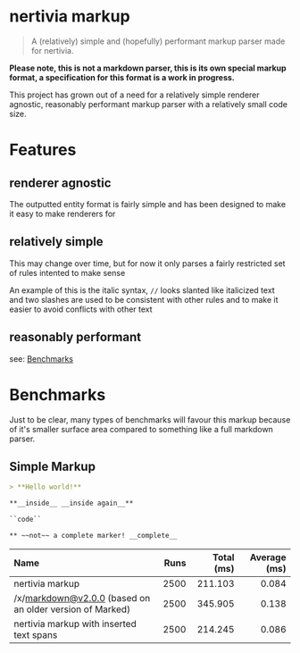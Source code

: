 # nertivia markup
> A (relatively) simple and (hopefully) performant markup parser made for nertivia.

**Please note, this is not a markdown parser, this is its own special markup format, a specification for this format is a work in progress.**

This project has grown out of a need for a relatively simple renderer agnostic, reasonably performant markup parser with a relatively small code size.

# Features

## renderer agnostic
The outputted entity format is fairly simple and has been designed to make it easy to make renderers for

## relatively simple
This may change over time, but for now it only parses a fairly restricted set of rules intented to make sense

An example of this is the italic syntax, `//` looks slanted like italicized text and two slashes are used to be consistent with other rules and to make it easier to avoid conflicts with other text

## reasonably performant
see: [Benchmarks](#Benchmarks)

# Benchmarks
Just to be clear, many types of benchmarks will favour this markup because of it's smaller surface area compared to something like a full markdown parser.

<!-- BENCHMARKS START -->
## Simple Markup

```md
> **Hello world!**

**__inside__ __inside again__**

``code``

** ~~not~~ a complete marker! __complete__
```
|Name|Runs|Total (ms)|Average (ms)|
|:--|--:|--:|--:|
|nertivia markup|2500|211.103|0.084|
|/x/markdown@v2.0.0 (based on an older version of Marked)|2500|345.905|0.138|
|nertivia markup with inserted text spans|2500|214.245|0.086|
<!-- BENCHMARKS END -->
